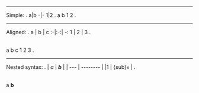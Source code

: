 --------------------------
Simple:
.
a|b
-|-
1|2
.
<document source="notset">
    <table classes="colwidths-auto">
        <tgroup cols="2">
            <colspec colwidth="50.0">
            <colspec colwidth="50.0">
            <thead>
                <row>
                    <entry>
                        <paragraph>
                            a
                    <entry>
                        <paragraph>
                            b
            <tbody>
                <row>
                    <entry>
                        <paragraph>
                            1
                    <entry>
                        <paragraph>
                            2
.

--------------------------
Aligned:
.
a | b | c
:-|:-:| -:
1 | 2 | 3
.
<document source="notset">
    <table classes="colwidths-auto">
        <tgroup cols="3">
            <colspec colwidth="33.33">
            <colspec colwidth="33.33">
            <colspec colwidth="33.33">
            <thead>
                <row>
                    <entry classes="text-align:left">
                        <paragraph>
                            a
                    <entry classes="text-align:center">
                        <paragraph>
                            b
                    <entry classes="text-align:right">
                        <paragraph>
                            c
            <tbody>
                <row>
                    <entry classes="text-align:left">
                        <paragraph>
                            1
                    <entry classes="text-align:center">
                        <paragraph>
                            2
                    <entry classes="text-align:right">
                        <paragraph>
                            3
.

--------------------------
Nested syntax:
.
| *a* | __*b*__  |
| --- | -------- |
|$1$  | {sub}`x` |
.
<document source="notset">
    <table classes="colwidths-auto">
        <tgroup cols="2">
            <colspec colwidth="50.0">
            <colspec colwidth="50.0">
            <thead>
                <row>
                    <entry>
                        <paragraph>
                            <emphasis>
                                a
                    <entry>
                        <paragraph>
                            <strong>
                                <emphasis>
                                    b
            <tbody>
                <row>
                    <entry>
                        <paragraph>
                            <math>
                                1
                    <entry>
                        <paragraph>
                            <subscript>
                                x
.